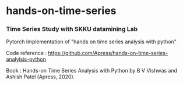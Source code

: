 # hands-on-time-series
### Time Series Study with SKKU datamining Lab
Pytorch Implementation of "hands on time series analysis with python"

Code reference : https://github.com/Apress/hands-on-time-series-analylsis-python

Book :  Hands-on Time Series Analysis with Python by B V Vishwas and Ashish Patel (Apress, 2020).


